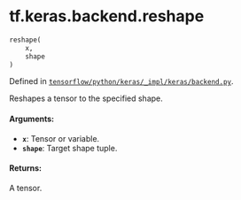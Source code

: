 <div itemscope itemtype="http://developers.google.com/ReferenceObject">
<meta itemprop="name" content="tf.keras.backend.reshape" />
</div>

# tf.keras.backend.reshape

``` python
reshape(
    x,
    shape
)
```



Defined in [`tensorflow/python/keras/_impl/keras/backend.py`](https://www.tensorflow.org/code/tensorflow/python/keras/_impl/keras/backend.py).

Reshapes a tensor to the specified shape.

#### Arguments:

* <b>`x`</b>: Tensor or variable.
* <b>`shape`</b>: Target shape tuple.


#### Returns:

A tensor.